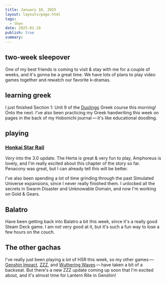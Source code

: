 ```yaml
---
title: January 18, 2025
layout: layouts/page.html
tags:
  - then
date: 2025-01-18
publish: true
summary: 
---
```

## two-week sleepover
One of my best friends is coming to visit & stay with me for a couple of weeks, and it's gonna be a great time. We have lots of plans to play video games together and rewatch our favorite k-dramas. 

## learning greek
I just finished Section 1: Unit 9 of the [Duolingo](https://www.duolingo.com/profile/jilliangmeehan) Greek course this morning! Onto the next. I've also been practicing my Greek handwriting this week on pages in the back of my Hobonichi journal — it's like educational doodling. 

## playing
### [Honkai Star Rail](../../games/playing/Honkai%20Star%20Rail/index.md)
*Very* into the 3.0 update. The Herta is great & very fun to play, Amphoreus is lovely, and I'm really excited about this chapter of the story so far. Penacony was great, but I can already tell this will be better.

I've also been spending a lot of time grinding through the past Simulated Universe expansions, since I never really finished them. I unlocked all the secrets in Swarm Disaster and Unknowable Domain, and now I'm working on Gold & Gears.

## Balatro
Have been getting back into Balatro a bit this week, since it's a really good Steam Deck game. I am *not* very good at it, but it's such a fun way to lose a few hours on the couch.

## The other gachas
I've really just been playing a *lot* of HSR this week, so my other games — [Genshin Impact](../../games/Genshin%20Impact/index.md), [ZZZ](../../games/ZZZ/index.md), and [Wuthering Waves](../../games/playing/Wuthering%20Waves/index.md) — have taken a bit of a backseat. But there's a new ZZZ update coming up soon that I'm excited about, and it's almost time for Lantern Rite in Genshin!